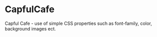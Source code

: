 # CapfulCafe
Capful Cafe - use of simple CSS properties such as font-family, color, background images ect.
